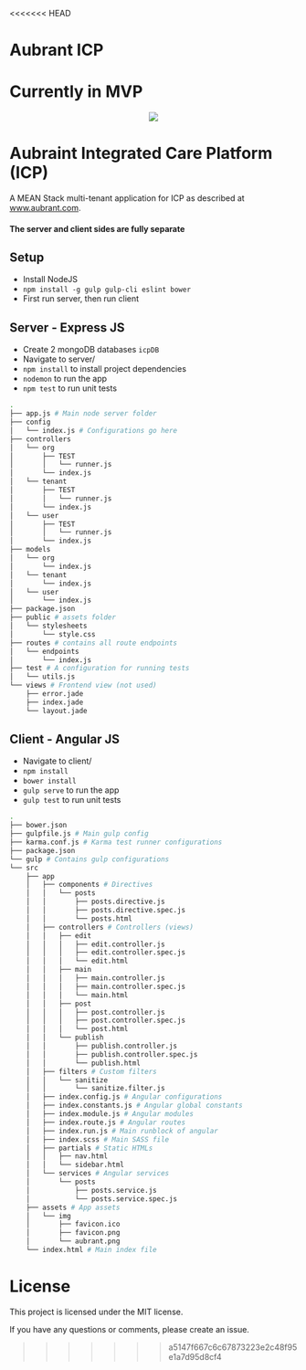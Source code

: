 <<<<<<< HEAD
# Aubrant ICP
Currently in MVP
=======
<p align="center">
<img src="https://raw.githubusercontent.com/msintaha/macchiato/master/assets/img/macchiato-text.png">
</p>

# Aubraint Integrated Care Platform (ICP)
A MEAN Stack multi-tenant application for ICP as described at www.aubrant.com.



#### The server and client sides are fully separate

## Setup
- Install NodeJS
- `npm install -g gulp gulp-cli eslint bower`
- First run server, then run client

## Server - Express JS
-  Create 2 mongoDB databases `icpDB`
- Navigate to server/
- `npm install` to install project dependencies
- `nodemon` to run the app
- `npm test` to run unit tests

```bash
.
├── app.js # Main node server folder
├── config
│   └── index.js # Configurations go here
├── controllers
│   └── org
│       ├── TEST
│       │   └── runner.js
│       └── index.js
│   └── tenant
│       ├── TEST
│       │   └── runner.js
│       └── index.js
│   └── user
│       ├── TEST
│       │   └── runner.js
│       └── index.js
├── models
│   └── org
│       └── index.js
│   └── tenant
│       └── index.js
│   └── user
│       └── index.js
├── package.json
├── public # assets folder
│   └── stylesheets
│       └── style.css
├── routes # contains all route endpoints
│   └── endpoints
│       └── index.js
├── test # A configuration for running tests
│   └── utils.js
└── views # Frontend view (not used)
    ├── error.jade
    ├── index.jade
    └── layout.jade
 ```

## Client - Angular JS
- Navigate to client/
- `npm install`
- `bower install`
- `gulp serve` to run the app
- `gulp test` to run unit tests

```bash
.
├── bower.json
├── gulpfile.js # Main gulp config
├── karma.conf.js # Karma test runner configurations
├── package.json
└── gulp # Contains gulp configurations 
└── src
    ├── app
    │   ├── components # Directives
    │   │   └── posts
    │   │       ├── posts.directive.js
    │   │       ├── posts.directive.spec.js
    │   │       └── posts.html
    │   ├── controllers # Controllers (views)
    │   │   ├── edit
    │   │   │   ├── edit.controller.js
    │   │   │   ├── edit.controller.spec.js
    │   │   │   └── edit.html
    │   │   ├── main
    │   │   │   ├── main.controller.js
    │   │   │   ├── main.controller.spec.js
    │   │   │   └── main.html
    │   │   ├── post
    │   │   │   ├── post.controller.js
    │   │   │   ├── post.controller.spec.js
    │   │   │   └── post.html
    │   │   └── publish
    │   │       ├── publish.controller.js
    │   │       ├── publish.controller.spec.js
    │   │       └── publish.html
    │   ├── filters # Custom filters
    │   │   └── sanitize
    │   │       └── sanitize.filter.js
    │   ├── index.config.js # Angular configurations
    │   ├── index.constants.js # Angular global constants
    │   ├── index.module.js # Angular modules
    │   ├── index.route.js # Angular routes
    │   ├── index.run.js # Main runblock of angular
    │   ├── index.scss # Main SASS file
    │   ├── partials # Static HTMLs
    │   │   ├── nav.html
    │   │   └── sidebar.html
    │   └── services # Angular services
    │       └── posts
    │           ├── posts.service.js
    │           └── posts.service.spec.js
    ├── assets # App assets
    │   └── img
    │       ├── favicon.ico
    │       ├── favicon.png
    │       └── aubrant.png
    └── index.html # Main index file
```

# License
This project is licensed under the MIT license.

If you have any questions or comments, please create an issue.
>>>>>>> a5147f667c6c67873223e2c48f95e1a7d95d8cf4
